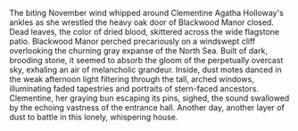 The biting November wind whipped around Clementine Agatha Holloway's ankles as she wrestled the heavy oak door of Blackwood Manor closed.  Dead leaves, the color of dried blood, skittered across the wide flagstone patio. Blackwood Manor perched precariously on a windswept cliff overlooking the churning gray expanse of the North Sea.  Built of dark, brooding stone, it seemed to absorb the gloom of the perpetually overcast sky, exhaling an air of melancholic grandeur.  Inside, dust motes danced in the weak afternoon light filtering through the tall, arched windows, illuminating faded tapestries and portraits of stern-faced ancestors.  Clementine, her graying bun escaping its pins, sighed, the sound swallowed by the echoing vastness of the entrance hall.  Another day, another layer of dust to battle in this lonely, whispering house.
